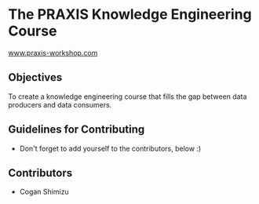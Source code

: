 # The PRAXIS Knowledge Engineering Course
www.praxis-workshop.com
## Objectives
To create a knowledge engineering course that fills the gap between data producers and data consumers.

## Guidelines for Contributing
* Don't forget to add yourself to the contributors, below :)

## Contributors
* Cogan Shimizu
